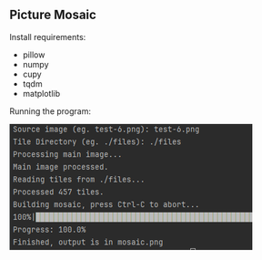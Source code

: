 ## Picture Mosaic

Install requirements:
- pillow
- numpy
- cupy
- tqdm
- matplotlib


Running the program:

![Example Run](/assets/img.png)